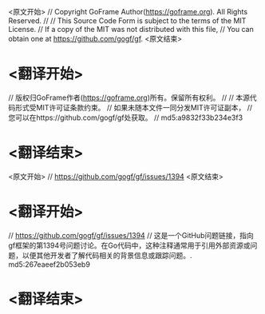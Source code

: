 
<原文开始>
// Copyright GoFrame Author(https://goframe.org). All Rights Reserved.
//
// This Source Code Form is subject to the terms of the MIT License.
// If a copy of the MIT was not distributed with this file,
// You can obtain one at https://github.com/gogf/gf.
<原文结束>

# <翻译开始>
// 版权归GoFrame作者(https://goframe.org)所有。保留所有权利。
//
// 本源代码形式受MIT许可证条款约束。
// 如果未随本文件一同分发MIT许可证副本，
// 您可以在https://github.com/gogf/gf处获取。
// md5:a9832f33b234e3f3
# <翻译结束>


<原文开始>
// https://github.com/gogf/gf/issues/1394
<原文结束>

# <翻译开始>
// https://github.com/gogf/gf/issues/1394
// 这是一个GitHub问题链接，指向gf框架的第1394号问题讨论。在Go代码中，这种注释通常用于引用外部资源或问题，以便其他开发者了解代码相关的背景信息或跟踪问题。. md5:267eaeef2b053eb9
# <翻译结束>

